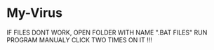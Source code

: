 # My-Virus
IF FILES DONT WORK, OPEN FOLDER WITH NAME ".BAT FILES" RUN PROGRAM MANUALY CLICK TWO TIMES ON IT !!!
